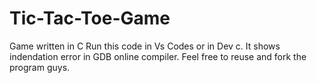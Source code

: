 # Tic-Tac-Toe-Game
Game written in C
Run this code in Vs Codes or in Dev c. It shows indendation error in GDB online compiler.
Feel free to reuse and fork the program guys.
